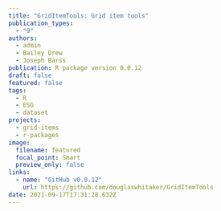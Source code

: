 ```yaml
---
title: "GridItemTools: Grid item tools"
publication_types:
  - "9"
authors:
  - admin
  - Bailey Drew
  - Joseph Barss
publication: R package version 0.0.12
draft: false
featured: false
tags:
  - R
  - ESG
  - dataset
projects:
  - grid-items
  - r-packages
image:
  filename: featured
  focal_point: Smart
  preview_only: false
links:
  - name: "GitHub v0.0.12"
    url: https://github.com/douglaswhitaker/GridItemTools 
date: 2021-09-17T17:31:28.632Z
---
```

